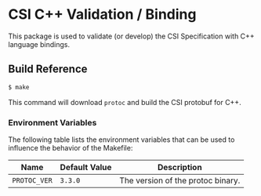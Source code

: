 # CSI C++ Validation / Binding

This package is used to validate (or develop) the CSI Specification with C++ language bindings.

## Build Reference

```bash
$ make
```

This command will download `protoc` and build the CSI protobuf for C++.

### Environment Variables

The following table lists the environment variables that can be used to influence the behavior of the Makefile:

| Name | Default Value | Description |
|------|---------------|-------------|
| `PROTOC_VER` | `3.3.0` | The version of the protoc binary. |
